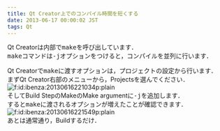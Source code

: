 ```yaml
---
title: Qt Creator上でのコンパイル時間を短くする
date: 2013-06-17 00:00:02 JST
tags: Qt
---
```


Qt Creatorは内部で<span style="font-family:monospace">make</span>を呼び出しています．<br /><span style="font-family:monospace">make</span>コマンドは<span style="font-family:monospace">-j</span>オプションをつけると，コンパイルを並列に行います．

Qt Creatorで<span style="font-family:monospace">make</span>に渡すオプションは，プロジェクトの設定から行います．<br />
まずQt Creator右部のメニューから，Projectsを選んでください．<br /><span itemscope itemtype="http://schema.org/Photograph"><img src="http://cdn-ak.f.st-hatena.com/images/fotolife/i/ibenza/20130616/20130616221034.png" alt="f:id:ibenza:20130616221034p:plain" title="f:id:ibenza:20130616221034p:plain" class="hatena-fotolife" itemprop="image"></span><br />
そしてBuild StepのMakeのMake argumentに<span style="font-family:monospace">-j</span>を追加します．<br />
すると<span style="font-family:monospace">make</span>に渡されるオプションが増えたことが確認できます．<br /><span itemscope itemtype="http://schema.org/Photograph"><img src="http://cdn-ak.f.st-hatena.com/images/fotolife/i/ibenza/20130616/20130616221549.png" alt="f:id:ibenza:20130616221549p:plain" title="f:id:ibenza:20130616221549p:plain" class="hatena-fotolife" itemprop="image"></span><br />
あとは通常通り，Buildするだけ．

